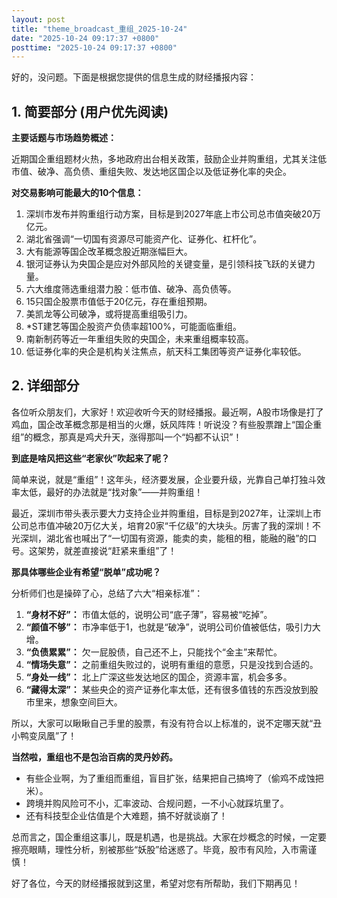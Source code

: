 ```yaml
---
layout: post
title: "theme_broadcast_重组_2025-10-24"
date: "2025-10-24 09:17:37 +0800"
posttime: "2025-10-24 09:17:37 +0800"
---
```


好的，没问题。下面是根据您提供的信息生成的财经播报内容：

## 1. 简要部分 (用户优先阅读)

**主要话题与市场趋势概述：**

近期国企重组题材火热，多地政府出台相关政策，鼓励企业并购重组，尤其关注低市值、破净、高负债、重组失败、发达地区国企以及低证券化率的央企。

**对交易影响可能最大的10个信息：**

1.  深圳市发布并购重组行动方案，目标是到2027年底上市公司总市值突破20万亿元。
2.  湖北省强调“一切国有资源尽可能资产化、证券化、杠杆化”。
3.  大有能源等国企改革概念股近期涨幅巨大。
4.  银河证券认为央国企是应对外部风险的关键变量，是引领科技飞跃的关键力量。
5.  六大维度筛选重组潜力股：低市值、破净、高负债等。
6.  15只国企股票市值低于20亿元，存在重组预期。
7.  美凯龙等公司破净，或将提高重组吸引力。
8.  *ST建艺等国企股资产负债率超100%，可能面临重组。
9.  南新制药等近一年重组失败的央国企，未来重组概率较高。
10. 低证券化率的央企是机构关注焦点，航天科工集团等资产证券化率较低。

## 2. 详细部分

各位听众朋友们，大家好！欢迎收听今天的财经播报。最近啊，A股市场像是打了鸡血，国企改革概念那是相当的火爆，妖风阵阵！听说没？有些股票蹭上“国企重组”的概念，那真是鸡犬升天，涨得那叫一个“妈都不认识”！

**到底是啥风把这些“老家伙”吹起来了呢？**

简单来说，就是“重组”！这年头，经济要发展，企业要升级，光靠自己单打独斗效率太低，最好的办法就是“找对象”——并购重组！

最近，深圳市带头表示要大力支持企业并购重组，目标是到2027年，让深圳上市公司总市值冲破20万亿大关，培育20家“千亿级”的大块头。厉害了我的深圳！不光深圳，湖北省也喊出了“一切国有资源，能卖的卖，能租的租，能融的融”的口号。这架势，就差直接说“赶紧来重组”了！

**那具体哪些企业有希望“脱单”成功呢？**

分析师们也是操碎了心，总结了六大“相亲标准”：

1.  **“身材不好”：** 市值太低的，说明公司“底子薄”，容易被“吃掉”。
2.  **“颜值不够”：** 市净率低于1，也就是“破净”，说明公司价值被低估，吸引力大增。
3.  **“负债累累”：** 欠一屁股债，自己还不上，只能找个“金主”来帮忙。
4.  **“情场失意”：** 之前重组失败过的，说明有重组的意愿，只是没找到合适的。
5.  **“身处一线”：** 北上广深这些发达地区的国企，资源丰富，机会多多。
6.  **“藏得太深”：** 某些央企的资产证券化率太低，还有很多值钱的东西没放到股市里来，想象空间巨大。

所以，大家可以瞅瞅自己手里的股票，有没有符合以上标准的，说不定哪天就“丑小鸭变凤凰”了！

**当然啦，重组也不是包治百病的灵丹妙药。**

*   有些企业啊，为了重组而重组，盲目扩张，结果把自己搞垮了（偷鸡不成蚀把米）。
*   跨境并购风险可不小，汇率波动、合规问题，一不小心就踩坑里了。
*   还有科技型企业估值是个大难题，搞不好就谈崩了！

总而言之，国企重组这事儿，既是机遇，也是挑战。大家在炒概念的时候，一定要擦亮眼睛，理性分析，别被那些“妖股”给迷惑了。毕竟，股市有风险，入市需谨慎！

好了各位，今天的财经播报就到这里，希望对您有所帮助，我们下期再见！
